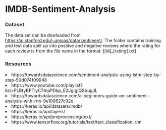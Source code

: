 # IMDB-Sentiment-Analysis

### Dataset
The data set can be dowloaded from https://ai.stanford.edu/~amaas/data/sentiment/.
The folder contains training and test data split up into postiive and negative reviews where the rating for each review is from the file name in the format:
[[id]_[rating].txt]

### Resources
<li>https://towardsdatascience.com/sentiment-analysis-using-lstm-step-by-step-50d074f09948
<li>https://www.youtube.com/playlist?list=PLBtyBPTlyC7tnpPDkp_E2JgIgIQSbugJL
<li>https://towardsdatascience.com/a-beginners-guide-on-sentiment-analysis-with-rnn-9e100627c02e
<li>https://keras.io/api/datasets/imdb/
<li>https://keras.io/api/layers/
<li>https://keras.io/api/preprocessing/text/
<li>https://www.tensorflow.org/tutorials/text/text_classification_rnn
